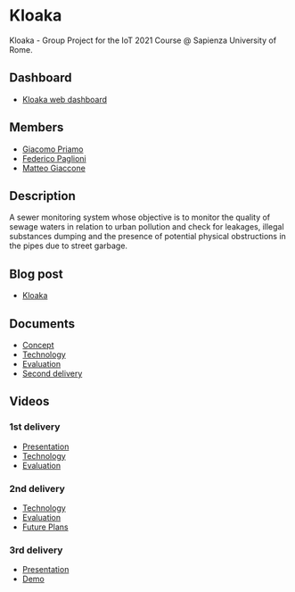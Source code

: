 # Kloaka
Kloaka - Group Project for the IoT 2021 Course @ Sapienza University of Rome.

## Dashboard
* [Kloaka web dashboard](https://prod.d29ly1tu7mh9e5.amplifyapp.com/)

## Members
* [Giacomo Priamo](https://www.linkedin.com/in/giacomo-p-b573b020b/)
* [Federico Paglioni](https://www.linkedin.com/in/paglioni/)
* [Matteo Giaccone](https://www.linkedin.com/in/giaccone)

## Description
A sewer monitoring system whose objective is to monitor the quality of sewage waters  in relation to urban pollution and check for leakages, illegal substances dumping and the presence of potential physical obstructions in the pipes due to street garbage. 

## Blog post
* [Kloaka](https://1701568-iot.blogspot.com/2021/07/group-project-final-delivery-blog-post.html)

## Documents
* [Concept](./docs/Concept.md)
* [Technology](./docs/Technology.md)
* [Evaluation](./docs/Evaluation.md)
* [Second delivery](./docs/2nd_delivery.md)

## Videos 
### 1st delivery
* [Presentation](https://youtu.be/SEe99dUtCmw)
* [Technology](https://youtu.be/B3lonm8XUrQ)
* [Evaluation](https://youtu.be/adElgG_bEdw)
### 2nd delivery
* [Technology](https://www.youtube.com/watch?v=LwOqawY4xDM)
* [Evaluation](https://youtu.be/WKKEutESwt0)
* [Future Plans](https://youtu.be/NFSLwjiqagY)
### 3rd delivery
* [Presentation](https://www.youtube.com/watch?v=Gh1JWctGEPk)
* [Demo](https://youtu.be/zZb40XoGevM)
